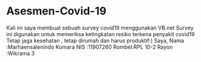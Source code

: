 # Asesmen-Covid-19
Kali ini saya membuat sebuah survey covid19 menggunakan VB.net  Survey ini digunakan untuk memeriksa ketingkatan resiko terkena penyakit covid19 Tetap jaga kesehatan , tetap dirumah dan harus produktif:) Saya, Nama :Marhaensalenindo Komara NIS :11907260 Rombel:RPL 10-2 Rayon :Wikrama 3
